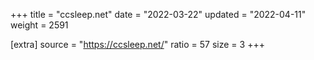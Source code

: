+++
title = "ccsleep.net"
date = "2022-03-22"
updated = "2022-04-11"
weight = 2591

[extra]
source = "https://ccsleep.net/"
ratio = 57
size = 3
+++
